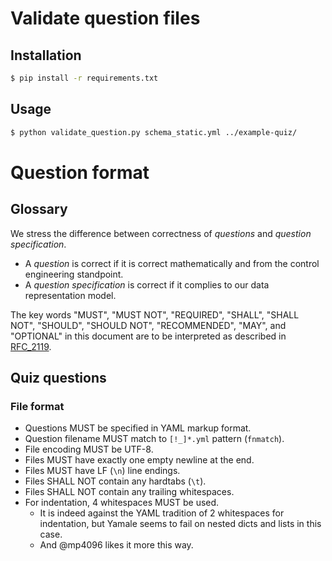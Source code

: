 # Validate question files

## Installation
```sh
$ pip install -r requirements.txt
```

## Usage
```sh
$ python validate_question.py schema_static.yml ../example-quiz/
```

# Question format

## Glossary
We stress the difference between correctness of _questions_ and _question specification_.
* A _question_ is correct if it is correct mathematically and from the control engineering standpoint.
* A _question specification_ is correct if it complies to our data representation model.

The key words "MUST", "MUST NOT", "REQUIRED", "SHALL", "SHALL NOT",
"SHOULD", "SHOULD NOT", "RECOMMENDED",  "MAY", and "OPTIONAL"
in this document are to be interpreted as described in
[RFC_2119](https://tools.ietf.org/html/rfc2119).

## Quiz questions

### File format
* Questions MUST be specified in YAML markup format.
* Question filename MUST match to `[!_]*.yml` pattern (`fnmatch`).
* File encoding MUST be UTF-8.
* Files MUST have exactly one empty newline at the end.
* Files MUST have LF (`\n`) line endings.
* Files SHALL NOT contain any hardtabs (`\t`).
* Files SHALL NOT contain any trailing whitespaces.
* For indentation, 4 whitespaces MUST be used.
  * It is indeed against the YAML tradition of 2 whitespaces for indentation,
    but Yamale seems to fail on nested dicts and lists in this case.
  * And @mp4096 likes it more this way.
